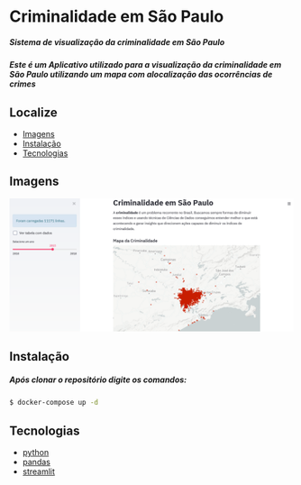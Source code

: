 # Criminalidade em São Paulo
##### Sistema de visualização da criminalidade em São Paulo
##### Este é um Aplicativo utilizado para a visualização da criminalidade em São Paulo utilizando um mapa com alocalização das ocorrências de crimes

## Localize
* [Imagens](#imagens)
* [Instalação](#instalação)
* [Tecnologias](#tecnologias)

## Imagens
![Alt text](app.PNG?raw=true "Tela de produto")

## Instalação
##### Após clonar o repositório digite os comandos: 

```bash
$ docker-compose up -d
```

## Tecnologias
* [python](https://www.python.org/)
* [pandas](https://pandas.pydata.org/)
* [streamlit](https://streamlit.io/)